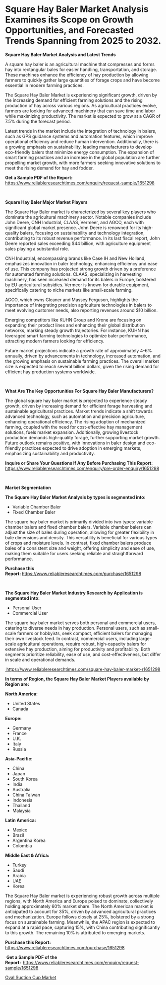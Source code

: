 <p><h1>Square Hay Baler Market Analysis Examines its Scope on Growth Opportunities, and Forecasted Trends Spanning from 2025 to 2032.</h1></p><p><strong>Square Hay Baler Market Analysis and Latest Trends</strong></p>
<p><p>A square hay baler is an agricultural machine that compresses and forms hay into rectangular bales for easier handling, transportation, and storage. These machines enhance the efficiency of hay production by allowing farmers to quickly gather large quantities of forage crops and have become essential in modern farming practices. </p><p>The Square Hay Baler Market is experiencing significant growth, driven by the increasing demand for efficient farming solutions and the rising production of hay across various regions. As agricultural practices evolve, farmers are looking for advanced machinery that can save time and labor while maximizing productivity. The market is expected to grow at a CAGR of 7.5% during the forecast period. </p><p>Latest trends in the market include the integration of technology in balers, such as GPS guidance systems and automation features, which improve operational efficiency and reduce human intervention. Additionally, there is a growing emphasis on sustainability, leading manufacturers to develop eco-friendly balers that minimize energy consumption. The expansion of smart farming practices and an increase in the global population are further propelling market growth, with more farmers seeking innovative solutions to meet the rising demand for hay and fodder.</p></p>
<p><strong>Get a Sample PDF of the Report:&nbsp;</strong> <a href="https://www.reliableresearchtimes.com/enquiry/request-sample/1651298?utm_campaign=2440&utm_medium=2&utm_source=Github&utm_content=ia&utm_term=17022025&utm_id=square-hay-baler">https://www.reliableresearchtimes.com/enquiry/request-sample/1651298</a></p>
<p>&nbsp;</p>
<p><strong>Square Hay Baler Major Market Players</strong></p>
<p><p>The Square Hay Baler market is characterized by several key players who dominate the agricultural machinery sector. Notable companies include John Deere, CNH Industrial, CLAAS, Vermeer, and AGCO, each with significant global market presence. John Deere is renowned for its high-quality balers, focusing on sustainability and technology integration, contributing to its robust revenue performance. In its last fiscal report, John Deere reported sales exceeding $44 billion, with agriculture equipment sales playing a substantial role.</p><p>CNH Industrial, encompassing brands like Case IH and New Holland, emphasizes innovation in baler technology, enhancing efficiency and ease of use. This company has projected strong growth driven by a preference for automated farming solutions. CLAAS, specializing in harvesting machinery, has seen increased demand for its balers in Europe, bolstered by EU agricultural subsidies. Vermeer is known for durable equipment, specifically catering to niche markets like small-scale farming.</p><p>AGCO, which owns Gleaner and Massey Ferguson, highlights the importance of integrating precision agriculture technologies in balers to meet evolving customer needs, also reporting revenues around $10 billion. </p><p>Emerging competitors like KUHN Group and Krone are focusing on expanding their product lines and enhancing their global distribution networks, marking steady growth trajectories. For instance, KUHN has leveraged smart farming technologies to optimize baler performance, attracting modern farmers looking for efficiency.</p><p>Future market projections indicate a growth rate of approximately 4-6% annually, driven by advancements in technology, increased automation, and the growing emphasis on sustainable farming practices. The overall market size is expected to reach several billion dollars, given the rising demand for efficient hay production systems worldwide.</p></p>
<p>&nbsp;</p>
<p><strong>What Are The Key Opportunities For Square Hay Baler Manufacturers?</strong></p>
<p><p>The global square hay baler market is projected to experience steady growth, driven by increasing demand for efficient forage harvesting and sustainable agricultural practices. Market trends indicate a shift towards advanced technology, such as automation and precision agriculture, enhancing operational efficiency. The rising adoption of mechanized farming, coupled with the need for cost-effective hay management solutions, fuels market expansion. Additionally, growing livestock production demands high-quality forage, further supporting market growth. Future outlook remains positive, with innovations in baler design and eco-friendly practices expected to drive adoption in emerging markets, emphasizing sustainability and productivity.</p></p>
<p><strong>Inquire or Share Your Questions If Any Before Purchasing This Report:</strong> <a href="https://www.reliableresearchtimes.com/enquiry/pre-order-enquiry/1651298?utm_campaign=2440&utm_medium=2&utm_source=Github&utm_content=ia&utm_term=17022025&utm_id=square-hay-baler">https://www.reliableresearchtimes.com/enquiry/pre-order-enquiry/1651298</a></p>
<p>&nbsp;</p>
<p><strong>Market Segmentation</strong></p>
<p><strong>The Square Hay Baler Market Analysis by types is segmented into:</strong></p>
<p><ul><li>Variable Chamber Baler</li><li>Fixed Chamber Baler</li></ul></p>
<p><p>The square hay baler market is primarily divided into two types: variable chamber balers and fixed chamber balers. Variable chamber balers can adjust the size of bales during operation, allowing for greater flexibility in bale dimensions and density. This versatility is beneficial for various types of crops and moisture levels. In contrast, fixed chamber balers produce bales of a consistent size and weight, offering simplicity and ease of use, making them suitable for users seeking reliable and straightforward performance.</p></p>
<p><strong>Purchase this Report:&nbsp;</strong><a href="https://www.reliableresearchtimes.com/purchase/1651298?utm_campaign=2440&utm_medium=2&utm_source=Github&utm_content=ia&utm_term=17022025&utm_id=square-hay-baler">https://www.reliableresearchtimes.com/purchase/1651298</a></p>
<p>&nbsp;</p>
<p><strong>The Square Hay Baler Market Industry Research by Application is segmented into:</strong></p>
<p><ul><li>Personal User</li><li>Commercial User</li></ul></p>
<p><p>The square hay baler market serves both personal and commercial users, catering to diverse needs in hay production. Personal users, such as small-scale farmers or hobbyists, seek compact, efficient balers for managing their own livestock feed. In contrast, commercial users, including large-scale agricultural operations, require robust, high-capacity balers for extensive hay production, aiming for productivity and profitability. Both segments prioritize reliability, ease of use, and cost-effectiveness, but differ in scale and operational demands.</p></p>
<p><a href="https://www.reliableresearchtimes.com/square-hay-baler-market-r1651298?utm_campaign=2440&utm_medium=2&utm_source=Github&utm_content=ia&utm_term=17022025&utm_id=square-hay-baler">&nbsp;https://www.reliableresearchtimes.com/square-hay-baler-market-r1651298</a></p>
<p><strong>In terms of Region, the Square Hay Baler Market Players available by Region are:</strong></p>
<p>
    <p> <strong> North America: </strong>
        <ul>
            <li>United States</li>
            <li>Canada</li>
        </ul>
        </p> 
    <p> <strong> Europe: </strong>
        <ul>
            <li>Germany</li>
            <li>France</li>
            <li>U.K.</li>
            <li>Italy</li>
            <li>Russia</li>
        </ul>
        </p> 
    <p> <strong> Asia-Pacific: </strong>
        <ul>
            <li>China</li>
            <li>Japan</li>
            <li>South Korea</li>
            <li>India</li>
            <li>Australia</li>
            <li>China Taiwan</li>
            <li>Indonesia</li>
            <li>Thailand</li>
            <li>Malaysia</li>
        </ul>
        </p> 
    <p> <strong> Latin America: </strong>
        <ul>
            <li>Mexico</li>
            <li>Brazil</li>
            <li>Argentina Korea</li>
            <li>Colombia</li>
        </ul>
        </p> 
    <p> <strong> Middle East & Africa: </strong>
        <ul>
            <li>Turkey</li>
            <li>Saudi</li>
            <li>Arabia</li>
            <li>UAE</li>
            <li>Korea</li>
        </ul>
    </p>
    </p>
<p><p>The Square Hay Baler market is experiencing robust growth across multiple regions, with North America and Europe poised to dominate, collectively holding approximately 60% market share. The North American market is anticipated to account for 35%, driven by advanced agricultural practices and mechanization. Europe follows closely at 25%, bolstered by a strong focus on sustainable farming. Meanwhile, the APAC region is expected to expand at a rapid pace, capturing 15%, with China contributing significantly to this growth. The remaining 10% is attributed to emerging markets.</p></p>
<p><strong>Purchase this Report: </strong><a href="https://www.reliableresearchtimes.com/purchase/1651298?utm_campaign=2440&utm_medium=2&utm_source=Github&utm_content=ia&utm_term=17022025&utm_id=square-hay-baler">https://www.reliableresearchtimes.com/purchase/1651298</a></p>
<p>&nbsp;<strong>Get a Sample PDF of the Report:&nbsp;&nbsp;</strong><a href="https://www.reliableresearchtimes.com/enquiry/request-sample/1651298?utm_campaign=2440&utm_medium=2&utm_source=Github&utm_content=ia&utm_term=17022025&utm_id=square-hay-baler">https://www.reliableresearchtimes.com/enquiry/request-sample/1651298</a></p>
<p><strong></strong></p>
<p><p><a href="https://github.com/pinzinyaah/Market-Research-Report-List-1/blob/main/oval-suction-cup-market.md?utm_campaign=2440&utm_medium=2&utm_source=Github&utm_content=ia&utm_term=17022025&utm_id=square-hay-baler">Oval Suction Cup Market</a></p></p>